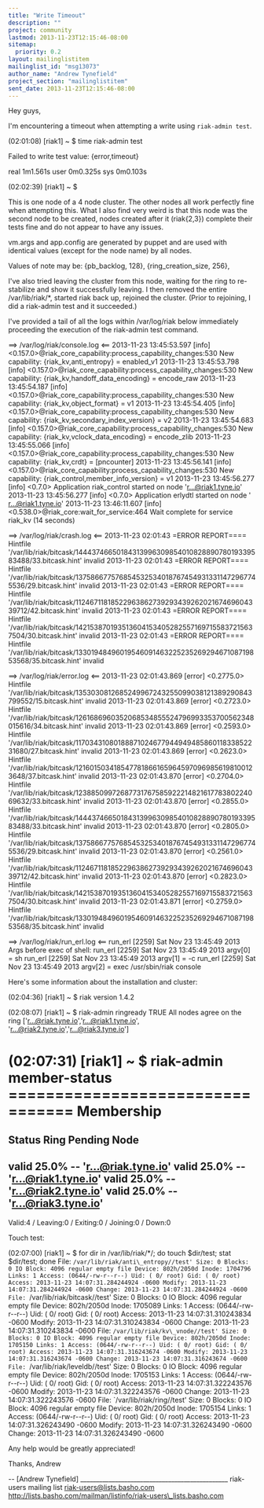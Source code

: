 ```yaml
---
title: "Write Timeout"
description: ""
project: community
lastmod: 2013-11-23T12:15:46-08:00
sitemap:
  priority: 0.2
layout: mailinglistitem
mailinglist_id: "msg13073"
author_name: "Andrew Tynefield"
project_section: "mailinglistitem"
sent_date: 2013-11-23T12:15:46-08:00
---
```



Hey guys,

I'm encountering a timeout when attempting a write using `riak-admin test`.

(02:01:08) [riak1] ~ $ time riak-admin test

Failed to write test value: {error,timeout}

real 1m1.561s
user 0m0.325s
sys 0m0.103s

(02:02:39) [riak1] ~ $


This is one node of a 4 node cluster. The other nodes all work perfectly
fine when attempting this. What I also find very weird is that this node
was the second node to be created, nodes created after it (riak{2,3})
complete their tests fine and do not appear to have any issues.

vm.args and app.config are generated by puppet and are used with identical
values (except for the node name) by all nodes.

Values of note may be:
 {pb\_backlog, 128},
 {ring\_creation\_size, 256},


I've also tried leaving the cluster from this node, waiting for the ring to
re-stabilize and show it successfully leaving. I then removed the entire
/var/lib/riak/\*, started riak back up, rejoined the cluster. (Prior to
rejoining, I did a riak-admin test and it succeeded.)

I've provided a tail of all the logs within /var/log/riak below immediately
proceeding the execution of the riak-admin test command.

==> /var/log/riak/console.log <==
2013-11-23 13:45:53.597 [info]
<0.157.0>@riak\_core\_capability:process\_capability\_changes:530 New
capability: {riak\_kv,anti\_entropy} = enabled\_v1
2013-11-23 13:45:53.798 [info]
<0.157.0>@riak\_core\_capability:process\_capability\_changes:530 New
capability: {riak\_kv,handoff\_data\_encoding} = encode\_raw
2013-11-23 13:45:54.187 [info]
<0.157.0>@riak\_core\_capability:process\_capability\_changes:530 New
capability: {riak\_kv,object\_format} = v1
2013-11-23 13:45:54.405 [info]
<0.157.0>@riak\_core\_capability:process\_capability\_changes:530 New
capability: {riak\_kv,secondary\_index\_version} = v2
2013-11-23 13:45:54.683 [info]
<0.157.0>@riak\_core\_capability:process\_capability\_changes:530 New
capability: {riak\_kv,vclock\_data\_encoding} = encode\_zlib
2013-11-23 13:45:55.066 [info]
<0.157.0>@riak\_core\_capability:process\_capability\_changes:530 New
capability: {riak\_kv,crdt} = [pncounter]
2013-11-23 13:45:56.141 [info]
<0.157.0>@riak\_core\_capability:process\_capability\_changes:530 New
capability: {riak\_control,member\_info\_version} = v1
2013-11-23 13:45:56.277 [info] <0.7.0> Application riak\_control started on
node 'r...@riak1.tyne.io'
2013-11-23 13:45:56.277 [info] <0.7.0> Application erlydtl started on node '
r...@riak1.tyne.io'
2013-11-23 13:46:11.607 [info] <0.538.0>@riak\_core:wait\_for\_service:464
Wait complete for service riak\_kv (14 seconds)

==> /var/log/riak/crash.log <==
2013-11-23 02:01:43 =ERROR REPORT====
Hintfile
'/var/lib/riak/bitcask/1444374665018431399630985401082889078019339583488/33.bitcask.hint'
invalid
2013-11-23 02:01:43 =ERROR REPORT====
Hintfile
'/var/lib/riak/bitcask/1375866775768545325340187674549313311472967745536/29.bitcask.hint'
invalid
2013-11-23 02:01:43 =ERROR REPORT====
Hintfile
'/var/lib/riak/bitcask/1124671181852296386273929343926202167469604339712/42.bitcask.hint'
invalid
2013-11-23 02:01:43 =ERROR REPORT====
Hintfile
'/var/lib/riak/bitcask/1421538701935136041534052825571697155837215637504/30.bitcask.hint'
invalid
2013-11-23 02:01:43 =ERROR REPORT====
Hintfile
'/var/lib/riak/bitcask/1330194849601954609146322523526929467108719853568/35.bitcask.hint'
invalid

==> /var/log/riak/error.log <==
2013-11-23 02:01:43.869 [error] <0.2775.0> Hintfile
'/var/lib/riak/bitcask/1353030812685249967243255099038121389290843799552/15.bitcask.hint'
invalid
2013-11-23 02:01:43.869 [error] <0.2723.0> Hintfile
'/var/lib/riak/bitcask/1261686960352068534855524796993353700562348015616/34.bitcask.hint'
invalid
2013-11-23 02:01:43.869 [error] <0.2593.0> Hintfile
'/var/lib/riak/bitcask/1170343108018887102467794494948586011833852231680/27.bitcask.hint'
invalid
2013-11-23 02:01:43.869 [error] <0.2623.0> Hintfile
'/var/lib/riak/bitcask/1216015034185477818661659645970969856198100123648/37.bitcask.hint'
invalid
2013-11-23 02:01:43.870 [error] <0.2704.0> Hintfile
'/var/lib/riak/bitcask/1238850997268773176758592221482161778380224069632/33.bitcask.hint'
invalid
2013-11-23 02:01:43.870 [error] <0.2855.0> Hintfile
'/var/lib/riak/bitcask/1444374665018431399630985401082889078019339583488/33.bitcask.hint'
invalid
2013-11-23 02:01:43.870 [error] <0.2805.0> Hintfile
'/var/lib/riak/bitcask/1375866775768545325340187674549313311472967745536/29.bitcask.hint'
invalid
2013-11-23 02:01:43.870 [error] <0.2561.0> Hintfile
'/var/lib/riak/bitcask/1124671181852296386273929343926202167469604339712/42.bitcask.hint'
invalid
2013-11-23 02:01:43.870 [error] <0.2823.0> Hintfile
'/var/lib/riak/bitcask/1421538701935136041534052825571697155837215637504/30.bitcask.hint'
invalid
2013-11-23 02:01:43.871 [error] <0.2759.0> Hintfile
'/var/lib/riak/bitcask/1330194849601954609146322523526929467108719853568/35.bitcask.hint'
invalid

==> /var/log/riak/run\_erl.log <==
run\_erl [2259] Sat Nov 23 13:45:49 2013
Args before exec of shell:
run\_erl [2259] Sat Nov 23 13:45:49 2013
argv[0] = sh
run\_erl [2259] Sat Nov 23 13:45:49 2013
argv[1] = -c
run\_erl [2259] Sat Nov 23 13:45:49 2013
argv[2] = exec /usr/sbin/riak console



Here's some information about the installation and cluster:

(02:04:36) [riak1] ~ $ riak version
1.4.2

(02:08:07) [riak1] ~ $ riak-admin ringready
TRUE All nodes agree on the ring ['r...@riak.tyne.io','r...@riak1.tyne.io',
 'r...@riak2.tyne.io','r...@riak3.tyne.io']

(02:07:31) [riak1] ~ $ riak-admin member-status
================================= Membership
==================================
Status Ring Pending Node
-------------------------------------------------------------------------------
valid 25.0% -- 'r...@riak.tyne.io'
valid 25.0% -- 'r...@riak1.tyne.io'
valid 25.0% -- 'r...@riak2.tyne.io'
valid 25.0% -- 'r...@riak3.tyne.io'
-------------------------------------------------------------------------------
Valid:4 / Leaving:0 / Exiting:0 / Joining:0 / Down:0


Touch test:

(02:07:00) [riak1] ~ $ for dir in /var/lib/riak/\*/; do touch $dir/test;
stat $dir/test; done
 File: `/var/lib/riak/anti\_entropy//test'
 Size: 0 Blocks: 0 IO Block: 4096 regular empty file
Device: 802h/2050d Inode: 1704796 Links: 1
Access: (0644/-rw-r--r--) Uid: ( 0/ root) Gid: ( 0/ root)
Access: 2013-11-23 14:07:31.284244924 -0600
Modify: 2013-11-23 14:07:31.284244924 -0600
Change: 2013-11-23 14:07:31.284244924 -0600
 File: `/var/lib/riak/bitcask//test'
 Size: 0 Blocks: 0 IO Block: 4096 regular empty file
Device: 802h/2050d Inode: 1705089 Links: 1
Access: (0644/-rw-r--r--) Uid: ( 0/ root) Gid: ( 0/ root)
Access: 2013-11-23 14:07:31.310243834 -0600
Modify: 2013-11-23 14:07:31.310243834 -0600
Change: 2013-11-23 14:07:31.310243834 -0600
 File: `/var/lib/riak/kv\_vnode//test'
 Size: 0 Blocks: 0 IO Block: 4096 regular empty file
Device: 802h/2050d Inode: 1705150 Links: 1
Access: (0644/-rw-r--r--) Uid: ( 0/ root) Gid: ( 0/ root)
Access: 2013-11-23 14:07:31.316243674 -0600
Modify: 2013-11-23 14:07:31.316243674 -0600
Change: 2013-11-23 14:07:31.316243674 -0600
 File: `/var/lib/riak/leveldb//test'
 Size: 0 Blocks: 0 IO Block: 4096 regular empty file
Device: 802h/2050d Inode: 1705153 Links: 1
Access: (0644/-rw-r--r--) Uid: ( 0/ root) Gid: ( 0/ root)
Access: 2013-11-23 14:07:31.322243576 -0600
Modify: 2013-11-23 14:07:31.322243576 -0600
Change: 2013-11-23 14:07:31.322243576 -0600
 File: `/var/lib/riak/ring//test'
 Size: 0 Blocks: 0 IO Block: 4096 regular empty file
Device: 802h/2050d Inode: 1705154 Links: 1
Access: (0644/-rw-r--r--) Uid: ( 0/ root) Gid: ( 0/ root)
Access: 2013-11-23 14:07:31.326243490 -0600
Modify: 2013-11-23 14:07:31.326243490 -0600
Change: 2013-11-23 14:07:31.326243490 -0600


Any help would be greatly appreciated!

Thanks,
Andrew

-- 
[Andrew Tynefield]
\_\_\_\_\_\_\_\_\_\_\_\_\_\_\_\_\_\_\_\_\_\_\_\_\_\_\_\_\_\_\_\_\_\_\_\_\_\_\_\_\_\_\_\_\_\_\_
riak-users mailing list
riak-users@lists.basho.com
http://lists.basho.com/mailman/listinfo/riak-users\_lists.basho.com

